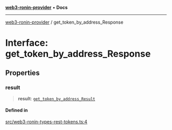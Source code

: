 [**web3-ronin-provider**](../README.md) • **Docs**

***

[web3-ronin-provider](../globals.md) / get\_token\_by\_address\_Response

# Interface: get\_token\_by\_address\_Response

## Properties

### result

> **result**: [`get_token_by_address_Result`](get_token_by_address_Result.md)

#### Defined in

[src/web3-ronin-types-rest-tokens.ts:4](https://github.com/chuacw/web3-ronin-provider/blob/7646ce38176c1dab59363eef0869f2efa34d498b/src/web3-ronin-types-rest-tokens.ts#L4)
